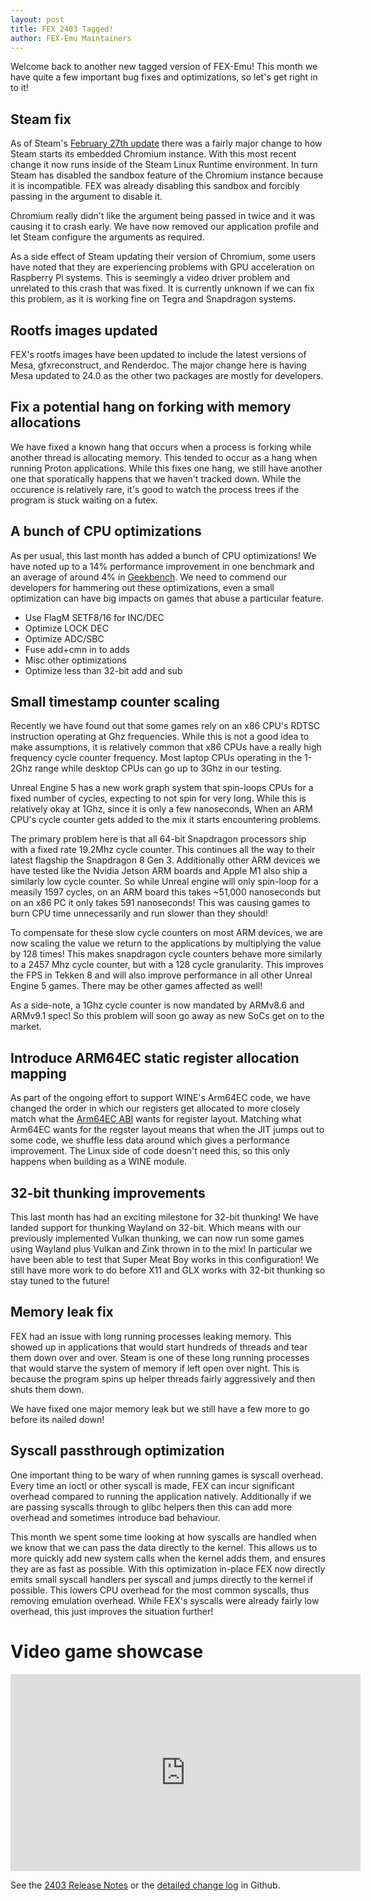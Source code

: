 ```yaml
---
layout: post
title: FEX 2403 Tagged!
author: FEX-Emu Maintainers
---
```


Welcome back to another new tagged version of FEX-Emu! This month we have quite a few important bug fixes and optimizations, so let's get right in to
it!

## Steam fix
As of Steam's [February 27th update](https://store.steampowered.com/news/app/593110/view/4161959294800836361) there was a fairly major change to how Steam starts its embedded Chromium instance.
With this most recent change it now runs inside of the Steam Linux Runtime environment. In turn Steam has disabled the sandbox feature of the
Chromium instance because it is incompatible. FEX was already disabling this sandbox and forcibly passing in the argument to disable it.

Chromium really didn't like the argument being passed in twice and it was causing it to crash early. We have now removed our application profile and
let Steam configure the arguments as required.

As a side effect of Steam updating their version of Chromium, some users have noted that they are experiencing problems with GPU acceleration on
Raspberry Pi systems. This is seemingly a video driver problem and unrelated to this crash that was fixed. It is currently unknown if we can fix this
problem, as it is working fine on Tegra and Snapdragon systems.

## Rootfs images updated
FEX's rootfs images have been updated to include the latest versions of Mesa, gfxreconstruct, and Renderdoc. The major change here is having Mesa
updated to 24.0 as the other two packages are mostly for developers.

## Fix a potential hang on forking with memory allocations
We have fixed a known hang that occurs when a process is forking while another thread is allocating memory. This tended to occur as a hang when
running Proton applications. While this fixes one hang, we still have another one that sporatically happens that we haven't tracked down. While the
occurence is relatively rare, it's good to watch the process trees if the program is stuck waiting on a futex.

## A bunch of CPU optimizations
As per usual, this last month has added a bunch of CPU optimizations! We have noted up to a 14% performance improvement in one benchmark and an
average of around 4% in [Geekbench](https://browser.geekbench.com/v5/cpu/compare/22287235?baseline=22220780). We need to commend our developers for
hammering out these optimizations, even a small optimization can have big impacts on games that abuse a particular feature.

- Use FlagM SETF8/16 for INC/DEC
- Optimize LOCK DEC
- Optimize ADC/SBC
- Fuse add+cmn in to adds
- Misc other optimizations
- Optimize less than 32-bit add and sub

## Small timestamp counter scaling
Recently we have found out that some games rely on an x86 CPU's RDTSC instruction operating at Ghz frequencies. While this is not a good idea to make
assumptions, it is relatively common that x86 CPUs have a really high frequency cycle counter frequency. Most laptop CPUs operating in the 1-2Ghz
range while desktop CPUs can go up to 3Ghz in our testing.

Unreal Engine 5 has a new work graph system that spin-loops CPUs for a fixed number of cycles, expecting to not spin for very long. While this is
relatively okay at 1Ghz, since it is only a few nanoseconds, When an ARM CPU's cycle counter gets added to the mix it starts encountering problems.

The primary problem here is that all 64-bit Snapdragon processors ship with a fixed rate 19.2Mhz cycle counter. This continues all the way to their
latest flagship the Snapdragon 8 Gen 3. Additionally other ARM devices we have tested like the Nvidia Jetson ARM boards and Apple M1 also ship a
similarly low cycle counter. So while Unreal engine will only spin-loop for a measily 1597 cycles, on an ARM board this takes ~51,000 nanoseconds but
on an x86 PC it only takes 591 nanoseconds! This was causing games to burn CPU time unnecessarily and run slower than they should!

To compensate for these slow cycle counters on most ARM devices, we are now scaling the value we return to the applications by multiplying the value
by 128 times! This makes snapdragon cycle counters behave more similarly to a 2457 Mhz cycle counter, but with a 128 cycle granularity. This improves
the FPS in Tekken 8 and will also improve performance in all other Unreal Engine 5 games. There may be other games affected as well!

As a side-note, a 1Ghz cycle counter is now mandated by ARMv8.6 and ARMv9.1 spec! So this problem will soon go away as new SoCs get on to the market.

## Introduce ARM64EC static register allocation mapping
As part of the ongoing effort to support WINE's Arm64EC code, we have changed the order in which our registers get allocated to more closely match
what the [Arm64EC ABI](https://learn.microsoft.com/en-us/cpp/build/arm64ec-windows-abi-conventions?view=msvc-170#register-mapping-for-integer-registers)
wants for register layout. Matching what Arm64EC wants for the regster layout means that when the JIT jumps out to some code, we shuffle less data
around which gives a performance improvement. The Linux side of code doesn't need this, so this only happens when building as a WINE module.

## 32-bit thunking improvements
This last month has had an exciting milestone for 32-bit thunking! We have landed support for thunking Wayland on 32-bit. Which means with our
previously implemented Vulkan thunking, we can now run some games using Wayland plus Vulkan and Zink thrown in to the mix! In particular we have been
able to test that Super Meat Boy works in this configuration! We still have more work to do before X11 and GLX works with 32-bit thunking so stay
tuned to the future!

## Memory leak fix
FEX had an issue with long running processes leaking memory. This showed up in applications that would start hundreds of threads and tear them down
over and over. Steam is one of these long running processes that would starve the system of memory if left open over night. This is because the
program spins up helper threads fairly aggressively and then shuts them down.

We have fixed one major memory leak but we still have a few more to go before its nailed down!

## Syscall passthrough optimization
One important thing to be wary of when running games is syscall overhead. Every time an ioctl or other syscall is made, FEX can incur significant
overhead compared to running the application natively. Additionally if we are passing syscalls through to glibc helpers then this can add more
overhead and sometimes introduce bad behaviour.

This month we spent some time looking at how syscalls are handled when we know that we can pass the data directly to the kernel. This allows us to
more quickly add new system calls when the kernel adds them, and ensures they are as fast as possible. With this optimization in-place FEX now
directly emits small syscall handlers per syscall and jumps directly to the kernel if possible. This lowers CPU overhead for the most common syscalls,
thus removing emulation overhead. While FEX's syscalls were already fairly low overhead, this just improves the situation further!

# Video game showcase
<iframe width="560" height="315" src="https://www.youtube-nocookie.com/embed/5lnBGmq3G88" title="YouTube video player" frameborder="0" allow="accelerometer; autoplay; clipboard-write; encrypted-media; gyroscope; picture-in-picture; web-share" allowfullscreen></iframe>

See the [2403 Release Notes](https://github.com/FEX-Emu/FEX/releases/tag/FEX-2403) or the [detailed change log](https://github.com/FEX-Emu/FEX/compare/FEX-2402...FEX-2403) in Github.


